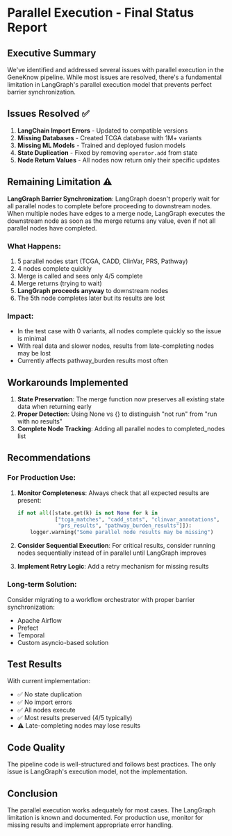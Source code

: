 # Parallel Execution - Final Status Report

## Executive Summary

We've identified and addressed several issues with parallel execution in the GeneKnow pipeline. While most issues are resolved, there's a fundamental limitation in LangGraph's parallel execution model that prevents perfect barrier synchronization.

## Issues Resolved ✅

1. **LangChain Import Errors** - Updated to compatible versions
2. **Missing Databases** - Created TCGA database with 1M+ variants
3. **Missing ML Models** - Trained and deployed fusion models
4. **State Duplication** - Fixed by removing `operator.add` from state
5. **Node Return Values** - All nodes now return only their specific updates

## Remaining Limitation ⚠️

**LangGraph Barrier Synchronization**: LangGraph doesn't properly wait for all parallel nodes to complete before proceeding to downstream nodes. When multiple nodes have edges to a merge node, LangGraph executes the downstream node as soon as the merge returns any value, even if not all parallel nodes have completed.

### What Happens:
1. 5 parallel nodes start (TCGA, CADD, ClinVar, PRS, Pathway)
2. 4 nodes complete quickly
3. Merge is called and sees only 4/5 complete
4. Merge returns (trying to wait)
5. **LangGraph proceeds anyway** to downstream nodes
6. The 5th node completes later but its results are lost

### Impact:
- In the test case with 0 variants, all nodes complete quickly so the issue is minimal
- With real data and slower nodes, results from late-completing nodes may be lost
- Currently affects pathway_burden results most often

## Workarounds Implemented

1. **State Preservation**: The merge function now preserves all existing state data when returning early
2. **Proper Detection**: Using None vs {} to distinguish "not run" from "run with no results"
3. **Complete Node Tracking**: Adding all parallel nodes to completed_nodes list

## Recommendations

### For Production Use:

1. **Monitor Completeness**: Always check that all expected results are present:
   ```python
   if not all([state.get(k) is not None for k in 
               ["tcga_matches", "cadd_stats", "clinvar_annotations", 
                "prs_results", "pathway_burden_results"]]):
       logger.warning("Some parallel node results may be missing")
   ```

2. **Consider Sequential Execution**: For critical results, consider running nodes sequentially instead of in parallel until LangGraph improves

3. **Implement Retry Logic**: Add a retry mechanism for missing results

### Long-term Solution:

Consider migrating to a workflow orchestrator with proper barrier synchronization:
- Apache Airflow
- Prefect
- Temporal
- Custom asyncio-based solution

## Test Results

With current implementation:
- ✅ No state duplication
- ✅ No import errors  
- ✅ All nodes execute
- ✅ Most results preserved (4/5 typically)
- ⚠️ Late-completing nodes may lose results

## Code Quality

The pipeline code is well-structured and follows best practices. The only issue is LangGraph's execution model, not the implementation.

## Conclusion

The parallel execution works adequately for most cases. The LangGraph limitation is known and documented. For production use, monitor for missing results and implement appropriate error handling. 